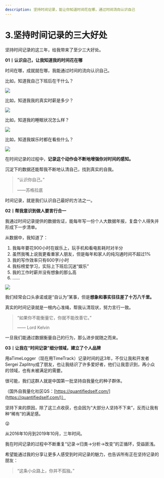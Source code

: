 ```yaml
---
description: 坚持时间记录，能让你知道时间花在哪，通过时间流向认识自己
---
```


# 3.坚持时间记录的三大好处

坚持时间记录的这三年，给我带来了至少三大好处。

**01丨认识自己，让我知道我的时间花在哪**

时间在哪，成就就在哪，我能通过时间的流向认识自己。

比如，知道我自己下班后在干什么？

![](https://img.mubu.com/document_image/6589269d-f13c-45e9-a7dc-30792ad65d8f-158680.jpg)

比如，知道我我的真实时薪是多少？

![](https://img.mubu.com/document_image/b24094f2-7d72-4dfa-b235-bd3f006b54b7-158680.jpg)

比如，知道我的睡眠状况怎么样？

![](https://img.mubu.com/document_image/623ac7da-80f7-4de0-b38b-fc6369143667-158680.jpg)

比如，知道我娱乐时都在看些什么？

![](https://img.mubu.com/document_image/74ae6ee8-68ff-4eac-b1c0-881038a483ba-158680.jpg)

在时间记录的过程中，**记录这个动作会不断地增强你对时间的感知。**

沉淀下的数据还能帮我不断地认清自己，找到真实的自我。

> “认识你自己。”
>
> ——苏格拉底

时间记录，就是我们认识自己最好的方法之一。

**02丨帮我意识到做人要言行合一**

我通过时间记录提供的数据佐证，能每年写一份个人大数据年报，复盘个人得失并形成下一步清单。

从数据中，我知道了：

1. 我每年要花900小时在娱乐上，玩手机和看电影耗时对半分
2. 虽然我嘴上说我更看重家人朋友，但是每年和家人的纯沟通时间不超过1%
3. 我的写作效率只有600字/小时
4. 我标榜爱学习，实际上下班后沉迷“娱乐”
5. 我的工作时薪并没有想象的那么高
6. ......

![](https://img.mubu.com/document_image/2e743f48-7df5-4749-bbaa-8240f87bfe23-158680.jpg)

我们经常会口头承诺或是“自认为”某事，但是**想象和事实往往差了十万八千里。**

真实的时间记录就是一根内心准绳，帮我认清现状，努力言行一致。

> “如果你不能衡量它，你就不能改善它。”
>
> —— Lord Kelvin

一旦我们能通过数据衡量自己的行为，那么进步就随之而来。

**03丨让我在“时间记录”细分领域，建立了个人品牌**

用aTimeLogger（现在用TimeTrack）记录时间的这3年，不仅让我和开发者Sergei Zaplitny成了朋友，也让我结识了许多爱好者，他们让我意识到，再小众的领域，也有未被满足的需要。

很可能，我们这群人就是中国第一批坚持自我量化的种子群体。

（国外自我量化社区QS：[https://quantifiedself.com/](https://quantifiedself.com/)）

坚持下来的原因，除了这三点收获，也会因为“大部分人坚持不下来”，反而让我有种“稀有”的满足感。

😜

从2016年10月到2019年10月，三年时间。

我在时间记录的过程中不断重复“记录→归类→分析→改变”的正循环，受益匪浅。

希望能通过我的分享让更多人感受到时间记录的魅力，也告诉所有正在坚持记录的朋友：

> “这条小众路上，你并不孤独。”

